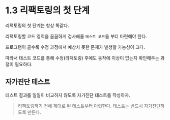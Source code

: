 # 1.3 리팩토링의 첫 단계
리팩토링의 첫 단계는 항상 똑같다.

리팩토링할 코드 영역을 꼼꼼하게 검사해줄 `테스트 코드`들 부터 마련해야 한다.

프로그램이 클수록 수정 과정에서 예상치 못한 문제가 발생할 가능성이 크다.

따라서 테스트 코드를 통해 수정(리팩토링) 후에도 동작에 이상이 없는지 확인해주는 과정이 필요하다.

## 자가진단 테스트
테스트 결과를 일일이 비교하지 않도록 자가진단 테스트를 작성하자.

> 리팩토링하기 전에 제대로 된 테스트부터 마련한다. 테스트는 반드시 자가진단하도록 만든다.